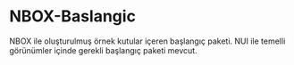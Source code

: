 NBOX-Baslangic
==============

NBOX ile oluşturulmuş örnek kutular içeren başlangıç paketi. NUI ile temelli görünümler içinde gerekli başlangıç paketi mevcut.
